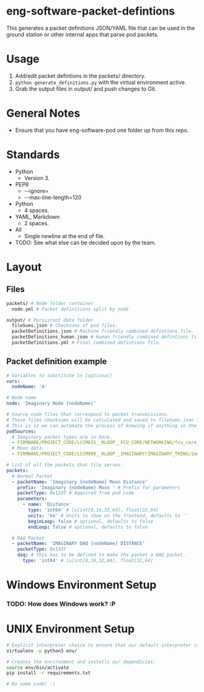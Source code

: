 # eng-software-packet-defintions
This generates a packet definitions JSON/YAML file that can be used in the ground station or other internal apps that parse pod packets.

# Usage
1. Add/edit packet defintions in the packets/ directory.
2. `python generate_definitions.py` with the virtual environment active.
3. Grab the output files in output/ and push changes to Git.

# General Notes
* Ensure that you have eng-software-pod one folder up from this repo.

# Standards
* Python
  * Version 3.
* PEP8
  * --ignore=
  * --max-line-length=120
* Python
  * 4 spaces.
* YAML, Markdown
  * 2 spaces.
* All
  * Single newline at the end of file.
* TODO: See what else can be decided upon by the team.

# Layout

## Files
```sh
packets/ # Node folder container
  node.yml # Packet definitions split by node

output/ # Persistent data folder
  fileSums.json # Checksums of pod files.
  packetDefinitions.json # Machine friendly combined defintions file.
  packetDefinitions_human.json # Human friendly combined defintions file.
  packetDefinitions.yml # Final combined defintions file.
```

## Packet definition example
```yaml
# Variables to substitute in [optional]
vars:
  nodeName: 'A'

# Node name
node: 'Imaginary Node {nodeName}'

# Source code files that correspond to packet transmissions.
# These files checksums will be calculated and saved to fileSums.json in the output folder.
# This is so we can automate the process of knowing if anything in the transmission code has changed.
podSources: 
  # Imaginary packet types are in here.
  - FIRMWARE/PROJECT_CODE/LCCM655__RLOOP__FCU_CORE/NETWORKING/fcu_core__net__packet_types.h
  # Moon data.
  - FIRMWARE/PROJECT_CODE/LCCM999__RLOOP__IMAGINARY/IMAGINARY_THING/imaginary_thing__moon__ethernet.c

# List of all the packets that file serves.
packets:
  # Normal Packet
  - packetName: 'Imaginary {nodeName} Moon Distance'
    prefix: 'Imaginary {nodeName} Moon ' # Prefix for parameters
    packetType: 0x1337 # Aqquired from pod code
    parameters:
      - name: 'Distance'
        type: 'int64' # [u]int[8,16,32,64], float[32,64]
        units: 'km' # Units to show on the frontend, defaults to ''
        beginLoop: false # optional, defaults to false
        endLoop: false # optional, defaults to false

  # DAQ Packet
  - packetName: 'IMAGINARY DAQ {nodeName} DISTANCE'
    packetType: 0x1337
    daq: # This has to be defined to make the packet a DAQ packet.
      type: 'int64' # [u]int[8,16,32,64], float[32,64]
```

# Windows Environment Setup
### TODO: How does Windows work? :P

# UNIX Environment Setup
```sh
# Explicit interpreter choice to ensure that our default interpreter is python3.
virtualenv -p python3 env/

# Creates the environment and installs our dependicies.
source env/bin/activate
pip install -r requirements.txt

# Do some code! :)
````
